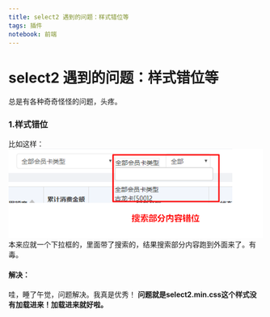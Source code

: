 ```yaml
---
title: select2 遇到的问题：样式错位等
tags: 插件
notebook: 前端
---
```

# select2 遇到的问题：样式错位等
总是有各种奇奇怪怪的问题，头疼。
### 1.样式错位
比如这样：  
![](https://raw.githubusercontent.com/heihuahe/myGallery/master/noteImage/20190918115114.png)
本来应就一个下拉框的，里面带了搜索的，结果搜索部分内容跑到外面来了。有毒。  
#### 解决：  
哇，睡了午觉，问题解决。我真是优秀！
**问题就是select2.min.css这个样式没有加载进来！加载进来就好啦。**


